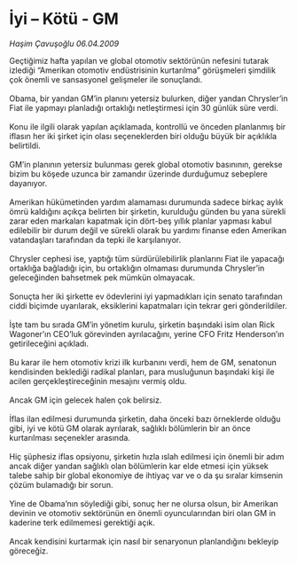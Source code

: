# İyi – Kötü - GM

*Haşim Çavuşoğlu 06.04.2009*

<div class="taraf_structure_2col_1zq">
<div class="margen_n">



 <p>Geçtiğimiz hafta yapılan ve global otomotiv sektörünün nefesini tutarak izlediği “Amerikan otomotiv endüstrisinin kurtarılma” görüşmeleri şimdilik çok önemli ve sansasyonel gelişmeler ile sonuçlandı. <br/><br/>Obama, bir yandan GM’in planını yetersiz bulurken, diğer yandan Chrysler’in Fiat ile yapmayı planladığı ortaklığı netleştirmesi için 30 günlük süre verdi. <br/><br/>Konu ile ilgili olarak yapılan açıklamada, kontrollü ve önceden planlanmış bir iflasın her iki şirket için olası seçeneklerden biri olduğu büyük bir açıklıkla belirtildi. <br/><br/>GM’in planının yetersiz bulunması gerek global otomotiv basınının, gerekse bizim bu köşede uzunca bir zamandır üzerinde durduğumuz sebeplere dayanıyor. <br/><br/>Amerikan hükümetinden yardım alamaması durumunda sadece birkaç aylık ömrü kaldığını açıkça belirten bir şirketin, kurulduğu günden bu yana sürekli zarar eden markaları kapatmak için dört-beş yıllık planlar yapması kabul edilebilir bir durum değil ve sürekli olarak bu yardımı finanse eden Amerikan vatandaşları tarafından da tepki ile karşılanıyor. <br/><br/>Chrysler cephesi ise, yaptığı tüm sürdürülebilirlik planlarını Fiat ile yapacağı ortaklığa bağladığı için, bu ortaklığın olmaması durumunda Chrysler’in geleceğinden bahsetmek pek mümkün olmayacak. <br/><br/>Sonuçta her iki şirkette ev ödevlerini iyi yapmadıkları için senato tarafından ciddi biçimde uyarılarak, eksiklerini kapatmaları için tekrar geri gönderildiler. <br/><br/>İşte tam bu sırada GM’in yönetim kurulu, şirketin başındaki isim olan Rick Wagoner’ın CEO’luk görevinden ayrılacağını, yerine CFO Fritz Henderson’ın getirileceğini açıkladı. <br/><br/>Bu karar ile hem otomotiv krizi ilk kurbanını verdi, hem de GM, senatonun kendisinden beklediği radikal planları, para musluğunun başındaki kişi ile acilen gerçekleştireceğinin mesajını vermiş oldu. <br/><br/>Ancak GM için gelecek halen çok belirsiz. <br/><br/>İflas ilan edilmesi durumunda şirketin, daha önceki bazı örneklerde olduğu gibi, iyi ve kötü GM olarak ayrılarak, sağlıklı bölümlerin bir an önce kurtarılması seçenekler arasında. <br/><br/>Hiç şüphesiz iflas opsiyonu, şirketin hızla ıslah edilmesi için önemli bir adım ancak diğer yandan sağlıklı olan bölümlerin kar elde etmesi için yüksek talebe sahip bir global ekonomiye de ihtiyaç var ve o da şu sıralar kimsenin çözüm bulamadığı bir sorun. <br/><br/>Yine de Obama’nın söylediği gibi, sonuç her ne olursa olsun, bir Amerikan devinin ve otomotiv sektörünün en önemli oyuncularından biri olan GM in kaderine terk edilmemesi gerektiği açık. <br/><br/>Ancak kendisini kurtarmak için nasıl bir senaryonun planlandığını bekleyip göreceğiz.</p>
<br/>
<br/>
<br/>



<br/>


<div id="taraf_not">
</div>

</div>


</div>
